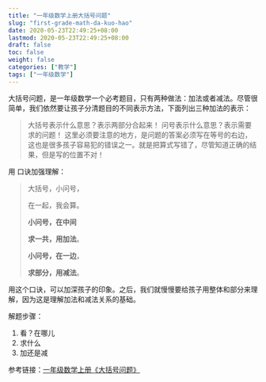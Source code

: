 ```yaml
---
title: "一年级数学上册大括号问题"
slug: "first-grade-math-da-kuo-hao"
date: 2020-05-23T22:49:25+08:00
lastmod: 2020-05-23T22:49:25+08:00
draft: false
toc: false
weight: false
categories: ["教学"]
tags: ["一年级数学"]
---
```


 大括号问题，是一年级数学一个必考题目，只有两种做法：加法或者减法。尽管很简单，我们依然要让孩子分清题目的不同表示方法，下面列出三种加法的表示：

> 大括号表示什么意思？表示两部分合起来！
> 问号表示什么意思？表示需要求的问题！
> 这里必须要注意的地方，是问题的答案必须写在等号的右边，这也是很多孩子容易犯的错误之一。就是把算式写错了，尽管知道正确的结果，但是写的位置不对！

用 口诀加强理解：

> 大括号，小问号，
>
> 在一起，我会算。
>
> **小问号，在中间**
>
> **求一共，用加法**。
>
> **小问号，在一边**，
>
> **求部分，用减法**。

用这个口诀，可以加深孩子的印象。之后，我们就慢慢要给孩子用整体和部分来理解，因为这是理解加法和减法关系的基础。

解题步骤：

1. 看？在哪儿
2. 求什么
3. 加还是减

参考链接：[一年级数学上册《大括号问题》](http://www.360doc.cn/mip/800320995.html)



